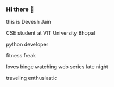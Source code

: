 ### Hi there 👋

this is Devesh Jain 

CSE student at VIT University Bhopal 

python developer

fitness freak 

loves binge watching web series late night 

traveling enthusiastic

